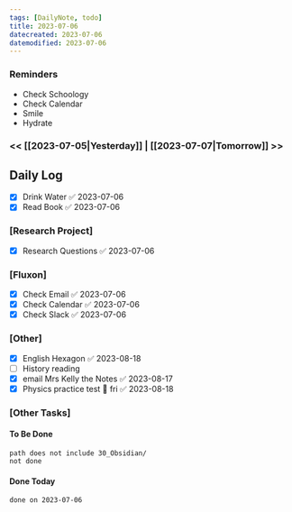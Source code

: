 ```yaml
---
tags: [DailyNote, todo]
title: 2023-07-06
datecreated: 2023-07-06
datemodified: 2023-07-06
---
```


### Reminders
- Check Schoology
- Check Calendar
- Smile
- Hydrate

### << [[2023-07-05|Yesterday]] | [[2023-07-07|Tomorrow]] >>

## Daily Log

- [x] Drink Water ✅ 2023-07-06
- [x] Read Book ✅ 2023-07-06

### [Research Project]

 - [x] Research Questions ✅ 2023-07-06

### [Fluxon]

- [x] Check Email ✅ 2023-07-06
- [x] Check Calendar ✅ 2023-07-06
- [x] Check Slack ✅ 2023-07-06

### [Other]

- [x] English Hexagon ✅ 2023-08-18
- [ ] History reading
- [x] email Mrs Kelly the Notes ✅ 2023-08-17
- [x] Physics practice test 📅 fri ✅ 2023-08-18

### [Other Tasks]

#### To Be Done

```tasks
path does not include 30_Obsidian/
not done
```

#### Done Today

```tasks
done on 2023-07-06
```